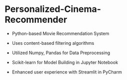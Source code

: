 # Personalized-Cinema-Recommender
- Python-based Movie Recommendation System
- Uses content-based filtering algorithms

- Utilized Numpy, Pandas for Data Preprocessing
- Scikit-learn for Model Building in Jupyter Notebook
- Enhanced user experience with Streamlit in PyCharm
